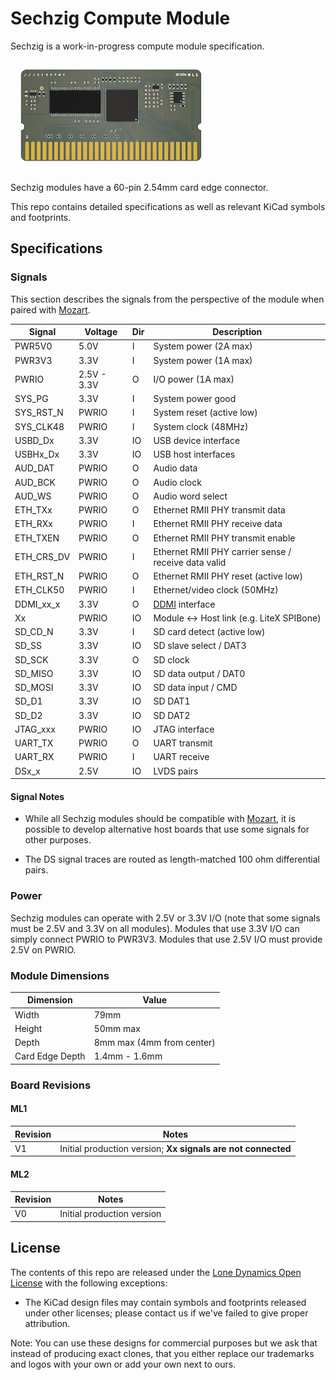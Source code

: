 # Sechzig Compute Module

Sechzig is a work-in-progress compute module specification.

![Sechzig ML1](https://github.com/machdyne/sechzig/blob/4ddd1e48dee8f0d31b78590a8419e66eab25ad2f/ml1.png)

Sechzig modules have a 60-pin 2.54mm card edge connector.

This repo contains detailed specifications as well as relevant KiCad symbols and footprints.

## Specifications

### Signals

This section describes the signals from the perspective of the module when paired with [Mozart](https://machdyne.com/product/mozart-motherboard).

| Signal | Voltage | Dir | Description |
| ------ | ------- | --- | ----------- |
| PWR5V0 | 5.0V | I | System power (2A max) |
| PWR3V3 | 3.3V | I | System power (1A max) |
| PWRIO | 2.5V - 3.3V | O | I/O power (1A max) |
| SYS\_PG | 3.3V | I | System power good |
| SYS\_RST\_N | PWRIO | I | System reset (active low) |
| SYS\_CLK48 | PWRIO | I | System clock (48MHz) |
| USBD\_Dx | 3.3V | IO | USB device interface |
| USBHx\_Dx | 3.3V | IO | USB host interfaces |
| AUD\_DAT | PWRIO | O | Audio data |
| AUD\_BCK | PWRIO | O | Audio clock |
| AUD\_WS | PWRIO | O | Audio word select |
| ETH\_TXx | PWRIO | O | Ethernet RMII PHY transmit data |
| ETH\_RXx | PWRIO | I | Ethernet RMII PHY receive data |
| ETH\_TXEN | PWRIO | O | Ethernet RMII PHY transmit enable |
| ETH\_CRS\_DV | PWRIO | I | Ethernet RMII PHY carrier sense / receive data valid |
| ETH\_RST\_N | PWRIO | O | Ethernet RMII PHY reset (active low) |
| ETH\_CLK50 | PWRIO | I | Ethernet/video clock (50MHz) |
| DDMI\_xx\_x | 3.3V | O | [DDMI](https://github.com/machdyne/ddmi) interface |
| Xx | PWRIO | IO | Module <-> Host link (e.g. LiteX SPIBone) | 
| SD\_CD\_N | 3.3V | I | SD card detect (active low) |
| SD\_SS | 3.3V | IO | SD slave select / DAT3 |
| SD\_SCK | 3.3V | O | SD clock |
| SD\_MISO | 3.3V | IO | SD data output / DAT0 |
| SD\_MOSI | 3.3V | IO | SD data input / CMD |
| SD\_D1 | 3.3V| IO | SD DAT1 |
| SD\_D2 | 3.3V | IO | SD DAT2 |
| JTAG\_xxx | PWRIO | IO | JTAG interface |
| UART\_TX | PWRIO | O | UART transmit |
| UART\_RX | PWRIO | I | UART receive |
| DSx\_x | 2.5V | IO | LVDS pairs |

#### Signal Notes

  * While all Sechzig modules should be compatible with [Mozart](https://github.com/machdyne/mozart), it is possible to develop alternative host boards that use some signals for other purposes.

  * The DS signal traces are routed as length-matched 100 ohm differential pairs.

### Power

Sechzig modules can operate with 2.5V or 3.3V I/O (note that some signals must be 2.5V and 3.3V on all modules). Modules that use 3.3V I/O can simply connect PWRIO to PWR3V3. Modules that use 2.5V I/O must provide 2.5V on PWRIO.

### Module Dimensions

| Dimension | Value |
| --------- | ----- |
| Width | 79mm |
| Height | 50mm max |
| Depth | 8mm max (4mm from center) |
| Card Edge Depth | 1.4mm - 1.6mm |

### Board Revisions

#### ML1

| Revision | Notes |
| -------- | ----- |
| V1 | Initial production version; **Xx signals are not connected** |

#### ML2

| Revision | Notes |
| -------- | ----- |
| V0 | Initial production version |

## License

The contents of this repo are released under the [Lone Dynamics Open License](LICENSE.md) with the following exceptions:

- The KiCad design files may contain symbols and footprints released under other licenses; please contact us if we've failed to give proper attribution.

Note: You can use these designs for commercial purposes but we ask that instead of producing exact clones, that you either replace our trademarks and logos with your own or add your own next to ours.
